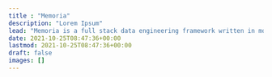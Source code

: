 ```yaml
---
title : "Memoria"
description: "Lorem Ipsum"
lead: "Memoria is a full stack data engineering framework written in modern C++."
date: 2021-10-25T08:47:36+00:00
lastmod: 2021-10-25T08:47:36+00:00
draft: false
images: []
---
```

